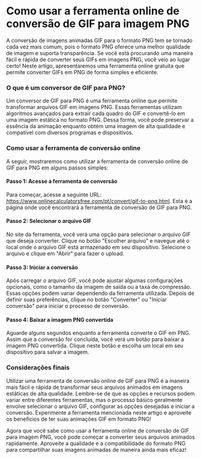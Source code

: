 Como usar a ferramenta online de conversão de GIF para imagem PNG
=================================================================

A conversão de imagens animadas GIF para o formato PNG tem se tornado cada vez mais comum, pois o formato PNG oferece uma melhor qualidade de imagem e suporta transparência. Se você está procurando uma maneira fácil e rápida de converter seus GIFs em imagens PNG, você veio ao lugar certo! Neste artigo, apresentaremos uma ferramenta online gratuita que permite converter GIFs em PNG de forma simples e eficiente.

### O que é um conversor de GIF para PNG?

Um conversor de GIF para PNG é uma ferramenta online que permite transformar arquivos GIF em imagens PNG. Essas ferramentas utilizam algoritmos avançados para extrair cada quadro do GIF e convertê-lo em uma imagem estática no formato PNG. Dessa forma, você pode preservar a essência da animação enquanto obtém uma imagem de alta qualidade e compatível com diversos programas e dispositivos.

### Como usar a ferramenta de conversão online

A seguir, mostraremos como utilizar a ferramenta de conversão online de GIF para PNG em alguns passos simples:

#### Passo 1: Acesse a ferramenta de conversão

Para começar, acesse a seguinte URL: <https://www.onlinecalculatorsfree.com/pt/convert/gif-to-png.html>. Esta é a página onde você encontrará a ferramenta de conversão de GIF para PNG.

#### Passo 2: Selecionar o arquivo GIF

No site da ferramenta, você verá uma opção para selecionar o arquivo GIF que deseja converter. Clique no botão "Escolher arquivo" e navegue até o local onde o arquivo GIF está armazenado em seu dispositivo. Selecione o arquivo e clique em "Abrir" para fazer o upload.

#### Passo 3: Iniciar a conversão

Após carregar o arquivo GIF, você pode ajustar algumas configurações opcionais, como o tamanho da imagem de saída ou a taxa de compressão. Essas opções podem variar dependendo da ferramenta utilizada. Depois de definir suas preferências, clique no botão "Converter" ou "Iniciar conversão" para iniciar o processo de conversão.

#### Passo 4: Baixar a imagem PNG convertida

Aguarde alguns segundos enquanto a ferramenta converte o GIF em PNG. Assim que a conversão for concluída, você verá um botão para baixar a imagem PNG convertida. Clique neste botão e escolha um local em seu dispositivo para salvar a imagem.

### Considerações finais

Utilizar uma ferramenta de conversão online de GIF para PNG é a maneira mais fácil e rápida de transformar seus arquivos animados em imagens estáticas de alta qualidade. Lembre-se de que as opções e recursos podem variar entre diferentes ferramentas, mas o processo básico geralmente envolve selecionar o arquivo GIF, configurar as opções desejadas e iniciar a conversão. Experimente a ferramenta mencionada neste artigo e aproveite os benefícios de ter suas animações GIF em formato PNG!

Agora que você sabe como usar a ferramenta online de conversão de GIF para imagem PNG, você pode começar a converter seus arquivos animados rapidamente. Aproveite a qualidade e a compatibilidade do formato PNG para compartilhar suas imagens animadas de maneira ainda mais eficaz!